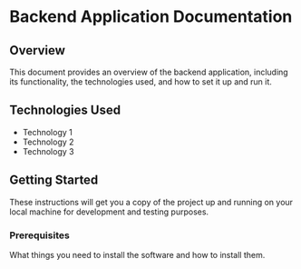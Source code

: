 # Backend Application Documentation

## Overview

This document provides an overview of the backend application, including its functionality, the technologies used, and how to set it up and run it.

## Technologies Used

- Technology 1
- Technology 2
- Technology 3

## Getting Started

These instructions will get you a copy of the project up and running on your local machine for development and testing purposes.

### Prerequisites

What things you need to install the software and how to install them.
